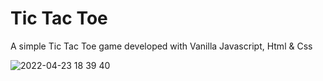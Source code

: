 # Tic Tac Toe

A simple Tic Tac Toe game developed with Vanilla Javascript, Html & Css

![2022-04-23 18 39 40](https://user-images.githubusercontent.com/86075066/164915286-4c8c92b0-de2c-4a64-a8ff-b3170dc11174.gif)
